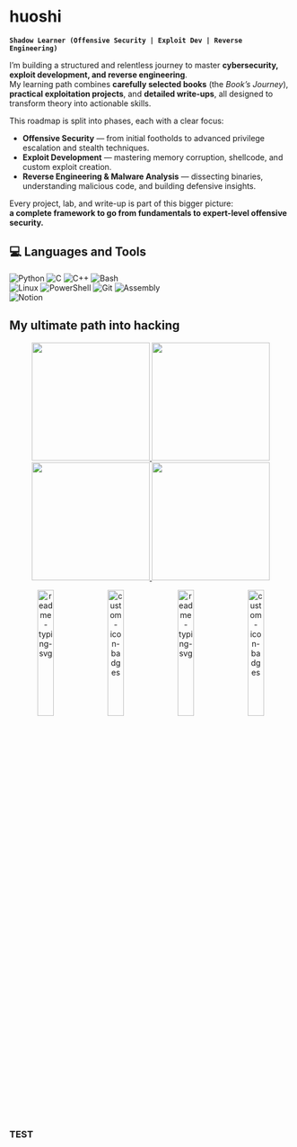 # huoshi

**`Shadow Learner (Offensive Security | Exploit Dev | Reverse Engineering)`**

I’m building a structured and relentless journey to master **cybersecurity, exploit development, and reverse engineering**.  
My learning path combines **carefully selected books** (the *Book’s Journey*), **practical exploitation projects**, and **detailed write-ups**, all designed to transform theory into actionable skills.

This roadmap is split into phases, each with a clear focus:

- **Offensive Security** — from initial footholds to advanced privilege escalation and stealth techniques.  
- **Exploit Development** — mastering memory corruption, shellcode, and custom exploit creation.  
- **Reverse Engineering & Malware Analysis** — dissecting binaries, understanding malicious code, and building defensive insights.

Every project, lab, and write-up is part of this bigger picture:  
**a complete framework to go from fundamentals to expert-level offensive security.**

## 💻 Languages and Tools
<!-- Badges from https://github.com/Ileriayo/markdown-badges -->

![Python](https://img.shields.io/badge/python-3670A0?style=for-the-badge&logo=python&logoColor=ffdd54)
![C](https://img.shields.io/badge/c-%2300599C.svg?style=for-the-badge&logo=c&logoColor=white)
![C++](https://img.shields.io/badge/c++-%2300599C.svg?style=for-the-badge&logo=cplusplus&logoColor=white)
![Bash](https://img.shields.io/badge/bash-%23121011.svg?style=for-the-badge&logo=gnu-bash&logoColor=white)<br/>
![Linux](https://img.shields.io/badge/linux-%23FCC624.svg?style=for-the-badge&logo=linux&logoColor=black)
![PowerShell](https://img.shields.io/badge/powershell-%235391FE.svg?style=for-the-badge&logo=powershell&logoColor=white)
![Git](https://img.shields.io/badge/git-%23F05033.svg?style=for-the-badge&logo=git&logoColor=white)
![Assembly](https://img.shields.io/badge/assembly-%23000000.svg?style=for-the-badge&logo=amd&logoColor=white)<br/>
![Notion](https://img.shields.io/badge/Notion-%23000000.svg?style=for-the-badge&logo=notion&logoColor=white)

## My ultimate path into hacking
<p align="center">
  <a href="https://github.com/huosh1/books-journey">
    <img src="https://github.com/user-attachments/assets/dd28b3c1-cc07-4194-af2a-034c684ff5ad" height="210px" style="margin: 0px; transition: transform 0.3s;" onmouseover="this.style.transform='scale(1.12)'" onmouseout="this.style.transform='scale(1)'" />
  </a>
  <a href="https://github.com/huosh1/exploit-mastery">
    <img src="https://github.com/user-attachments/assets/246f4b1e-3d66-4be8-9c53-369ba3611d33" height="210px" style="margin: 0px; transition: transform 0.3s;" onmouseover="this.style.transform='scale(1.12)'" onmouseout="this.style.transform='scale(1)'" />
  </a>
  <a href="https://github.com/huosh1/python-mastery">
    <img src="https://github.com/user-attachments/assets/93cbae41-a245-41a4-a005-698fbd94cbd3" height="210px" style="margin: 0px; transition: transform 0.3s;" onmouseover="this.style.transform='scale(1.12)'" onmouseout="this.style.transform='scale(1)'" />
  </a>
  <a href="https://github.com/huosh1/cybersecurity-writeups">
    <img src="https://github.com/user-attachments/assets/f6b1fe00-9c81-413e-a304-05132cbc89a1" height="210px" style="margin: 0 00px; transition: transform 0.3s;" onmouseover="this.style.transform='scale(1.5)'" onmouseout="this.style.transform='scale(1)'" />
  </a>
</p>

<p align="center">
    <a href="https://github.com/Enhanced-TTVDropBot"><img width="24%" src="https://denvercoder1-github-readme-stats.vercel.app/api/pin/?username=Giingu&repo=Enhanced-TTVDropBot&hide_border=true&bg_color=1F222E&title_color=F85D7F&icon_color=F8D866&theme=react&show_icons=false" alt="readme-typing-svg"></a>
  <a href="https://github.com/Giingu/DiscordPlus"><img width="24%" src="https://denvercoder1-github-readme-stats.vercel.app/api/pin?username=Giingu&repo=DiscordPlus&theme=react&bg_color=1F222E&title_color=F85D7F&icon_color=F8D866&hide_border=true&show_icons=false" alt="custom-icon-badges"></a>
    <a href="https://github.com/Enhanced-TTVDropBot"><img width="24%" src="https://denvercoder1-github-readme-stats.vercel.app/api/pin/?username=Giingu&repo=Enhanced-TTVDropBot&hide_border=true&bg_color=1F222E&title_color=F85D7F&icon_color=F8D866&theme=react&show_icons=false" alt="readme-typing-svg"></a>
  <a href="https://github.com/Giingu/DiscordPlus"><img width="24%" src="https://denvercoder1-github-readme-stats.vercel.app/api/pin?username=Giingu&repo=DiscordPlus&theme=react&bg_color=1F222E&title_color=F85D7F&icon_color=F8D866&hide_border=true&show_icons=false" alt="custom-icon-badges"></a>
</p>


### TEST


